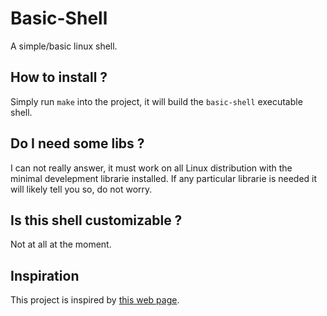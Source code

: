 # Basic-Shell
A simple/basic linux shell.
## How to install ?
Simply run `make` into the project, it will build the `basic-shell` executable shell.
## Do I need some libs ?
I can not really answer, it must work on all Linux distribution with the minimal develepment librarie installed.
If any particular librarie is needed it will likely tell you so, do not worry.
## Is this shell customizable ?
Not at all at the moment.
## Inspiration
This project is inspired by [this web page](https://brennan.io/2015/01/16/write-a-shell-in-c/).
